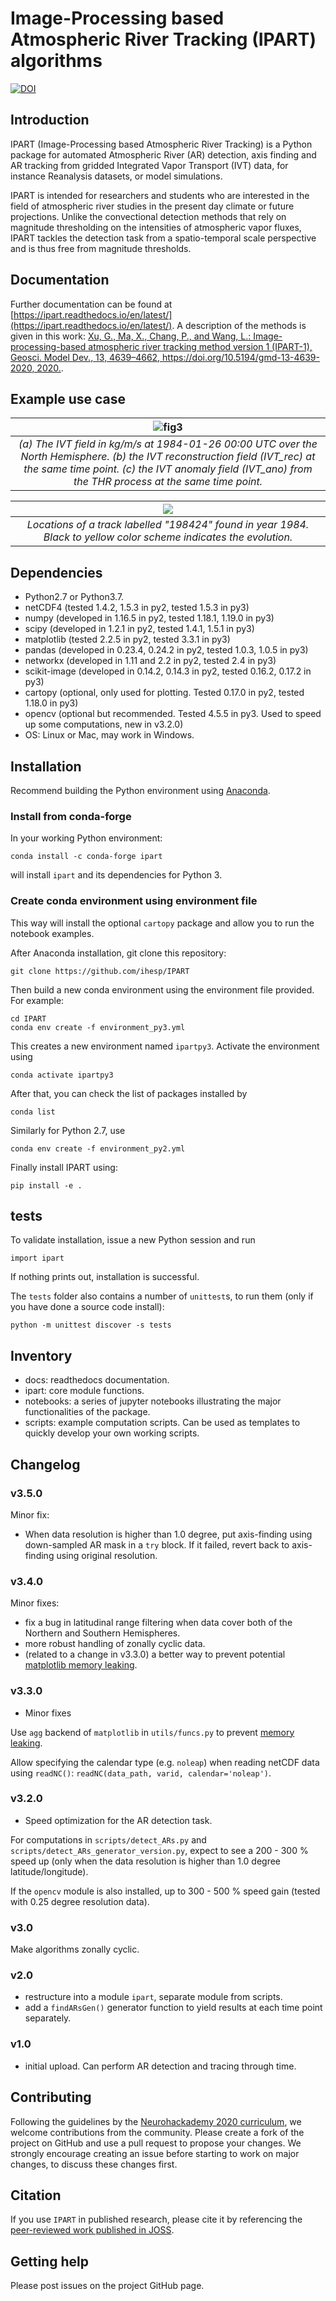 # Image-Processing based Atmospheric River Tracking (IPART) algorithms

[![DOI](https://joss.theoj.org/papers/10.21105/joss.02407/status.svg)](https://doi.org/10.21105/joss.02407)

## Introduction

IPART (Image-Processing based Atmospheric River Tracking) is a Python package
for automated Atmospheric River (AR) detection, axis finding and AR tracking
from gridded Integrated Vapor Transport (IVT) data, for instance Reanalysis
datasets, or model simulations.

IPART is intended for researchers and students who are interested in the
field of atmospheric river studies in the present day climate or future
projections. Unlike the convectional detection methods that rely on magnitude
thresholding on the intensities of atmospheric vapor fluxes, IPART tackles the
detection task from a spatio-temporal scale perspective and is thus
free from magnitude thresholds.

## Documentation

Further documentation can be found at [https://ipart.readthedocs.io/en/latest/](https://ipart.readthedocs.io/en/latest/).
A description of the methods is given in this work: [Xu, G., Ma, X., Chang, P., and Wang, L.: Image-processing-based atmospheric river tracking method version 1 (IPART-1), Geosci. Model Dev., 13, 4639–4662, https://doi.org/10.5194/gmd-13-4639-2020, 2020.](https://doi.org/10.5194/gmd-13-4639-2020).


## Example use case


| ![fig3](joss/fig3.png) |
| :--: |
|*(a) The IVT field in kg/m/s at 1984-01-26 00:00 UTC over the North Hemisphere. (b) the IVT reconstruction field (IVT_rec) at the same time point. (c) the IVT anomaly field (IVT_ano) from the THR process at the same time point.*|

| ![](joss/ar_track_198424.png) |
| :--: |
|*Locations of a track labelled "198424" found in year 1984. Black to yellow color scheme indicates the evolution.*|



## Dependencies

* Python2.7 or Python3.7.
* netCDF4 (tested 1.4.2, 1.5.3 in py2, tested 1.5.3 in py3)
* numpy (developed in 1.16.5 in py2, tested 1.18.1, 1.19.0 in py3)
* scipy (developed in 1.2.1 in py2, tested 1.4.1, 1.5.1 in py3)
* matplotlib (tested 2.2.5 in py2, tested 3.3.1 in py3)
* pandas (developed in 0.23.4, 0.24.2 in py2, tested 1.0.3, 1.0.5 in py3)
* networkx (developed in 1.11 and 2.2 in py2, tested 2.4 in py3)
* scikit-image (developed in 0.14.2, 0.14.3 in py2, tested 0.16.2, 0.17.2 in py3)
* cartopy (optional, only used for plotting. Tested 0.17.0 in py2, tested 1.18.0 in py3)
* opencv (optional but recommended. Tested 4.5.5 in py3. Used to speed up some computations, new in v3.2.0)
* OS: Linux or Mac, may work in Windows.

## Installation

Recommend building the Python environment using [Anaconda](https://www.anaconda.com/distribution/).


### Install from conda-forge

In your working Python environment:

```
conda install -c conda-forge ipart
```

will install `ipart` and its dependencies for Python 3.


### Create conda environment using environment file

This way will install the optional `cartopy` package and allow you to run
the notebook examples.

After Anaconda installation, git clone this repository:

```
git clone https://github.com/ihesp/IPART
```

Then build a new conda environment using the environment file provided. For example:

```
cd IPART
conda env create -f environment_py3.yml
```

This creates a new environment named `ipartpy3`. Activate the environment using

```
conda activate ipartpy3
```

After that, you can check the list of packages installed by

```
conda list
```

Similarly for Python 2.7, use

```
conda env create -f environment_py2.yml
```

Finally install IPART using:

```
pip install -e .
```


## tests

To validate installation, issue a new Python session and run

```
import ipart
```

If nothing prints out, installation is successful.

The `tests` folder also contains a number of `unittest`s, to run them (only if you have done a source code install):

```
python -m unittest discover -s tests
```



## Inventory

* docs: readthedocs documentation.
* ipart: core module functions.
* notebooks: a series of jupyter notebooks illustrating the major functionalities of the package.
* scripts: example computation scripts. Can be used as templates to quickly develop your own working scripts.


## Changelog

### v3.5.0

Minor fix:

* When data resolution is higher than 1.0 degree, put axis-finding using down-sampled AR mask in a `try` block. If it failed, revert back to axis-finding using original resolution.

### v3.4.0

Minor fixes:

* fix a bug in latitudinal range filtering when data cover both of the Northern and Southern Hemispheres.
* more robust handling of zonally cyclic data.
* (related to a change in v3.3.0) a better way to prevent potential [matplotlib memory leaking](https://github.com/matplotlib/matplotlib/issues/20490).


### v3.3.0

* Minor fixes

Use `agg` backend of `matplotlib` in `utils/funcs.py` to prevent [memory leaking](https://github.com/matplotlib/matplotlib/issues/20490).

Allow specifying the calendar type (e.g. `noleap`) when reading netCDF data using `readNC()`:
`readNC(data_path, varid, calendar='noleap')`.

### v3.2.0

* Speed optimization for the AR detection task.

For computations in `scripts/detect_ARs.py` and
`scripts/detect_ARs_generator_version.py`, expect to see a 200 - 300 % speed up
(only when the data resolution is higher than 1.0 degree latitude/longitude).

If the `opencv` module is also installed, up to 300 - 500 % speed gain
(tested with 0.25 degree resolution data).

### v3.0

Make algorithms zonally cyclic.

### v2.0

* restructure into a module `ipart`, separate module from scripts.
* add a `findARsGen()` generator function to yield results at each time point separately.

### v1.0

* initial upload. Can perform AR detection and tracing through time.



## Contributing

Following the guidelines by the [Neurohackademy 2020 curriculum](https://github.com/neurohackademy/nh2020-curriculum), we welcome
contributions from the community. Please create a fork of the project on GitHub
and use a pull request to propose your changes. We strongly encourage creating
an issue before starting to work on major changes, to discuss these changes
first.

## Citation

If you use `IPART` in published research, please cite it by referencing the
[peer-reviewed work published in JOSS](https://doi.org/10.21105/joss.02407).

## Getting help

Please post issues on the project GitHub page.

